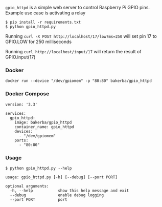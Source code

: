`gpio_httpd` is a simple web server to control Raspberry Pi GPIO pins. Example use case is activating a relay

```
$ pip install -r requirements.txt
$ python gpio_httpd.py
```

Running `curl -X POST http://localhost/17/low?ms=250` will set pin 17 to GPIO.LOW for 250 milliseconds

Running `curl http://localhost/input/17` will return the result of GPIO.input(17)

### Docker

`docker run --device "/dev/gpiomem" -p "80:80" bakerba/gpio_httpd`

### Docker Compose

```
version: '3.3'

services:
  gpio_httpd:
    image: bakerba/gpio_httpd
    container_name: gpio_httpd
    devices:
      - "/dev/gpiomem"
    ports:
      - "80:80"
```

### Usage

```
$ python gpio_httpd.py --help

usage: gpio_httpd.py [-h] [--debug] [--port PORT]

optional arguments:
  -h, --help           show this help message and exit
  --debug              enable debug logging
  --port PORT          port
```
